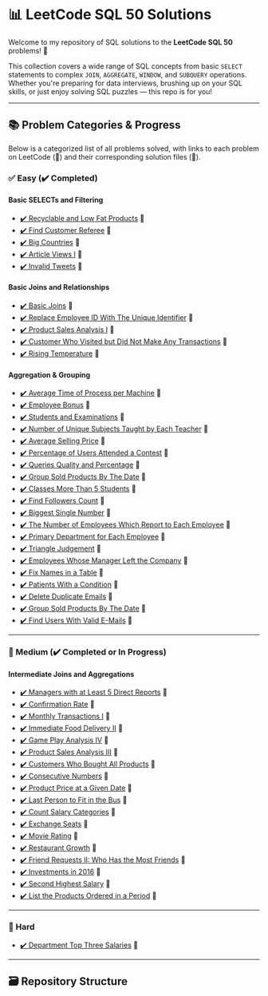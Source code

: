 # 📊 LeetCode SQL 50 Solutions

Welcome to my repository of SQL solutions to the **LeetCode SQL 50** problems! 🚀

This collection covers a wide range of SQL concepts from basic `SELECT` statements to complex `JOIN`, `AGGREGATE`, `WINDOW`, and `SUBQUERY` operations. Whether you're preparing for data interviews, brushing up on your SQL skills, or just enjoy solving SQL puzzles — this repo is for you!

---

## 📚 Problem Categories & Progress

Below is a categorized list of all problems solved, with links to each problem on LeetCode (🔗) and their corresponding solution files (📄).

### ✅ Easy (✔️ Completed)

#### Basic SELECTs and Filtering

- [✔️ Recyclable and Low Fat Products](https://leetcode.com/problems/recyclable-and-low-fat-products/) 📄
- [✔️ Find Customer Referee](https://leetcode.com/problems/find-customer-referee/) 📄
- [✔️ Big Countries](https://leetcode.com/problems/big-countries/) 📄
- [✔️ Article Views I](https://leetcode.com/problems/article-views-i/) 📄
- [✔️ Invalid Tweets](https://leetcode.com/problems/invalid-tweets/) 📄

#### Basic Joins and Relationships

- [✔️ Basic Joins](https://leetcode.com/problems/employees-earning-more-than-their-managers/) 📄
- [✔️ Replace Employee ID With The Unique Identifier](https://leetcode.com/problems/replace-employee-id-with-the-unique-identifier/) 📄
- [✔️ Product Sales Analysis I](https://leetcode.com/problems/product-sales-analysis-i/) 📄
- [✔️ Customer Who Visited but Did Not Make Any Transactions](https://leetcode.com/problems/customer-who-visited-but-did-not-make-any-transactions/) 📄
- [✔️ Rising Temperature](https://leetcode.com/problems/rising-temperature/) 📄

#### Aggregation & Grouping

- [✔️ Average Time of Process per Machine](https://leetcode.com/problems/average-time-of-process-per-machine/) 📄
- [✔️ Employee Bonus](https://leetcode.com/problems/employee-bonus/) 📄
- [✔️ Students and Examinations](https://leetcode.com/problems/students-and-examinations/) 📄
- [✔️ Number of Unique Subjects Taught by Each Teacher](https://leetcode.com/problems/number-of-unique-subjects-taught-by-each-teacher/) 📄
- [✔️ Average Selling Price](https://leetcode.com/problems/average-selling-price/) 📄
- [✔️ Percentage of Users Attended a Contest](https://leetcode.com/problems/percentage-of-users-attended-a-contest/) 📄
- [✔️ Queries Quality and Percentage](https://leetcode.com/problems/queries-quality-and-percentage/) 📄
- [✔️ Group Sold Products By The Date](https://leetcode.com/problems/group-sold-products-by-the-date/) 📄
- [✔️ Classes More Than 5 Students](https://leetcode.com/problems/classes-more-than-5-students/) 📄
- [✔️ Find Followers Count](https://leetcode.com/problems/find-followers-count/) 📄
- [✔️ Biggest Single Number](https://leetcode.com/problems/biggest-single-number/) 📄
- [✔️ The Number of Employees Which Report to Each Employee](https://leetcode.com/problems/the-number-of-employees-which-report-to-each-employee/) 📄
- [✔️ Primary Department for Each Employee](https://leetcode.com/problems/primary-department-for-each-employee/) 📄
- [✔️ Triangle Judgement](https://leetcode.com/problems/triangle-judgement/) 📄
- [✔️ Employees Whose Manager Left the Company](https://leetcode.com/problems/employees-whose-manager-left-the-company/) 📄
- [✔️ Fix Names in a Table](https://leetcode.com/problems/fix-names-in-a-table/) 📄
- [✔️ Patients With a Condition](https://leetcode.com/problems/patients-with-a-condition/) 📄
- [✔️ Delete Duplicate Emails](https://leetcode.com/problems/delete-duplicate-emails/) 📄
- [✔️ Group Sold Products By The Date](https://leetcode.com/problems/group-sold-products-by-the-date/) 📄
- [✔️ Find Users With Valid E-Mails](https://leetcode.com/problems/find-users-with-valid-e-mails/) 📄

---

### 🔶 Medium (✔️ Completed or In Progress)

#### Intermediate Joins and Aggregations

- [✔️ Managers with at Least 5 Direct Reports](https://leetcode.com/problems/managers-with-at-least-5-direct-reports/) 📄
- [✔️ Confirmation Rate](https://leetcode.com/problems/confirmation-rate/) 📄
- [✔️ Monthly Transactions I](https://leetcode.com/problems/monthly-transactions-i/) 📄
- [✔️ Immediate Food Delivery II](https://leetcode.com/problems/immediate-food-delivery-ii/) 📄
- [✔️ Game Play Analysis IV](https://leetcode.com/problems/game-play-analysis-iv/) 📄
- [✔️ Product Sales Analysis III](https://leetcode.com/problems/product-sales-analysis-iii/) 📄
- [✔️ Customers Who Bought All Products](https://leetcode.com/problems/customers-who-bought-all-products/) 📄
- [✔️ Consecutive Numbers](https://leetcode.com/problems/consecutive-numbers/) 📄
- [✔️ Product Price at a Given Date](https://leetcode.com/problems/product-price-at-a-given-date/) 📄
- [✔️ Last Person to Fit in the Bus](https://leetcode.com/problems/last-person-to-fit-in-the-bus/) 📄
- [✔️ Count Salary Categories](https://leetcode.com/problems/count-salary-categories/) 📄
- [✔️ Exchange Seats](https://leetcode.com/problems/exchange-seats/) 📄
- [✔️ Movie Rating](https://leetcode.com/problems/movie-rating/) 📄
- [✔️ Restaurant Growth](https://leetcode.com/problems/restaurant-growth/) 📄
- [✔️ Friend Requests II: Who Has the Most Friends](https://leetcode.com/problems/friend-requests-ii-who-has-the-most-friends/) 📄
- [✔️ Investments in 2016](https://leetcode.com/problems/investments-in-2016/) 📄
- [✔️ Second Highest Salary](https://leetcode.com/problems/second-highest-salary/) 📄
- [✔️ List the Products Ordered in a Period](https://leetcode.com/problems/list-the-products-ordered-in-a-period/) 📄

---

### 🔴 Hard

- [✔️ Department Top Three Salaries](https://leetcode.com/problems/department-top-three-salaries/) 📄

---

## 🗃️ Repository Structure

